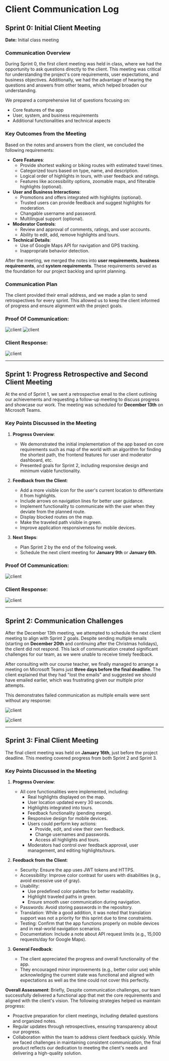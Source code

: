 # Client Communication Log

## Sprint 0: Initial Client Meeting
**Date:** Initial class meeting

### Communication Overview
During Sprint 0, the first client meeting was held in class, where we had the opportunity to ask questions directly to the client. This meeting was critical for understanding the project's core requirements, user expectations, and business objectives. Additionally, we had the advantage of hearing the questions and answers from other teams, which helped broaden our understanding.

We prepared a comprehensive list of questions focusing on:
- Core features of the app
- User, system, and business requirements
- Additional functionalities and technical aspects

### Key Outcomes from the Meeting
Based on the notes and answers from the client, we concluded the following requirements:
- **Core Features**:
    - Provide shortest walking or biking routes with estimated travel times.
    - Categorized tours based on type, name, and description.
    - Logical order of highlights in tours, with user feedback and ratings.
    - Features like accessibility options, zoomable maps, and filterable highlights (optional).
- **User and Business Interactions**:
    - Promotions and offers integrated with highlights (optional).
    - Trusted users can provide feedback and suggest highlights for moderation.
    - Changable username and password.
    - Multilingual support (optional).
- **Moderator Controls**:
    - Review and approval of comments, ratings, and user accounts.
    - Ability to edit, add, remove highlights and tours.
- **Technical Details**:
    - Use of Google Maps API for navigation and GPS tracking.
    - Inappropriate behavior detection.

After the meeting, we merged the notes into **user requirements**, **business requirements**, and **system requirements**. These requirements served as the foundation for our project backlog and sprint planning.

### Communication Plan
The client provided their email address, and we made a plan to send retrospectives for every sprint. This allowed us to keep the client informed of progress and ensure alignment with the project goals.

### Proof Of Communication:
![client](img/sprint0-client1.png)
![client](img/sprint0-client1.png)

### Client Response:
![client](img/sprint0-client3.png)

-------------------------------------------------------------------------------

## Sprint 1: Progress Retrospective and Second Client Meeting

At the end of Sprint 1, we sent a retrospective email to the client outlining our achievements and requesting a follow-up meeting to discuss progress and showcase our work. The meeting was scheduled for **December 13th** on Microsoft Teams.

### Key Points Discussed in the Meeting
1. **Progress Overview**:
    - We demonstrated the initial implementation of the app based on core requirements such as map of the world with an algorithm for finding the shortest path, the frontend features for user and moderator dashboard, etc.
    - Presented goals for Sprint 2, including responsive design and minimum viable functionality.

2. **Feedback from the Client**:
    - Add a more visible icon for the user's current location to differentiate it from highlights.
    - Include arrows on navigation lines for better user guidance.
    - Implement functionality to communicate with the user when they deviate from the planned route.
    - Display blocked routes on the map.
    - Make the traveled path visible in green.
    - Improve application responsiveness for mobile devices.

3. **Next Steps**:
    - Plan Sprint 2 by the end of the following week.
    - Schedule the next client meeting for **January 9th** or **January 6th**.

### Proof Of Communication:
![client](img/sprint1-client1.png)

### Client Response:
![client](img/sprint1-client2.png)

----------------------------------------------------------------------------------

## Sprint 2: Communication Challenges

After the December 13th meeting, we attempted to schedule the next client meeting to align with Sprint 2 goals. Despite sending multiple emails (starting on **December 20th** and continuing after the Christmas holidays), the client did not respond. This lack of communication created significant challenges for our team, as we were unable to receive timely feedback.

After consulting with our course teacher, we finally managed to arrange a meeting on Microsoft Teams just **three days before the final deadline**. The client explained that they had "lost the emails" and suggested we should have emailed earlier, which was frustrating given our multiple prior attempts.

This demonstrates failed communication as multiple emails were sent without any response:

![client](img/client-communication1.png)

![client](img/client-communication2.png)

---

## Sprint 3: Final Client Meeting

The final client meeting was held on **January 16th**, just before the project deadline. This meeting covered progress from both Sprint 2 and Sprint 3.

### Key Points Discussed in the Meeting
1. **Progress Overview**:
    - All core functionalities were implemented, including:
        - Real highlights displayed on the map.
        - User location updated every 30 seconds.
        - Highlights integrated into tours.
        - Feedback functionality (pending merge).
        - Responsive design for mobile devices.
        - Users could perform key actions:
          - Provide, edit, and view their own feedback.
          - Change usernames and passwords.
          - Access all highlights and tours. 
        - Moderators had control over feedback approval, user management, and editing highlights/tours.

2. **Feedback from the Client**:
   - Security: Ensure the app uses JWT tokens and HTTPS.
   - Accessibility: Improve color contrast for users with disabilities (e.g., avoid excessive use of gray).
   - Usability:
      - Use predefined color palettes for better readability.
      - Highlight traveled paths in green.
      - Ensure smooth user communication during navigation.
   - Passwords: Avoid storing passwords in the repository.
   - Translation: While a good addition, it was noted that translation support was not a priority for this sprint due to time constraints.
   - Testing: Confirm that the app functions properly on mobile devices and in real-world navigation scenarios.
   - Documentation: Include a note about API request limits (e.g., 15,000 requests/day for Google Maps).
   
3. **General Feedback**:
   - The client appreciated the progress and overall functionality of the app.
   - They encouraged minor improvements (e.g., better color use) while acknowledging the current state was functional and aligned with expectations as well as the time could not cover this perfectly.

**Overall Assessment**: 
    Briefly, Despite communication challenges, our team successfully delivered a functional app that met the core requirements and aligned with the client's vision. The following strategies helped us maintain progress:
- Proactive preparation for client meetings, including detailed questions and organized notes.
- Regular updates through retrospectives, ensuring transparency about our progress.
- Collaboration within the team to address client feedback quickly.
While we faced challenges in maintaining consistent communication, the final product reflects our dedication to meeting the client's needs and delivering a high-quality solution.
